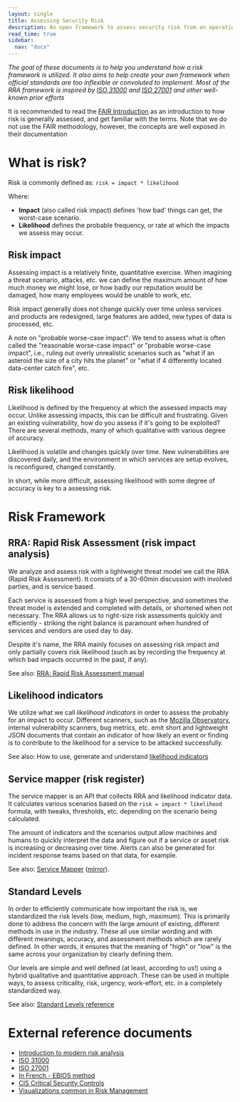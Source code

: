 ```yaml
---
layout: single
title: Assessing Security Risk
description: An open framework to assess security risk from an operational perspective
read_time: true
sidebar:
  nav: "docs"
---
```


*The goal of these documents is to help you understand how a risk framework is utilized. It also
aims to help create your own framework when official standards are too inflexible or convoluted to implement. Most of the RRA framework is inspired by [ISO 31000](https://www.iso.org/iso/home/standards/iso31000.htm) and [ISO
27001](https://en.wikipedia.org/wiki/ISO/IEC_27001) and other well-known prior efforts*

It is recommended to read the [FAIR Introduction](https://web.archive.org/web/20141118061526/http://www.riskmanagementinsight.com/media/docs/FAIR_introduction.pdf)
as an introduction to how risk is generally assessed, and get familiar with the terms. Note that we do not use the FAIR
methodology, however, the concepts are well exposed in their documentation

# What is risk?
Risk is commonly defined as: `risk = impact * likelihood`

Where:
 - **Impact** (also called risk impact) defines 'how bad' things can get, the worst-case scenario.
 - **Likelihood** defines the probable frequency, or rate at which the impacts we assess may occur.

## Risk impact
Assessing impact is a relatively finite, quantitative exercise. When imagining a threat scenario, attacks, etc. we can
define the maximum amount of how much money we might lose, or how badly our reputation would be damaged, how many
employees would be unable to work, etc.

Risk impact generally does not change quickly over time unless services and products are redesigned, large features are
added, new types of data is processed, etc.

A note on "probable worse-case impact":
We tend to assess what is often called the "reasonable worse-case impact" or "probable worse-case impact", i.e., ruling
out overly unrealistic scenarios such as "what if an asteroid the size of a city hits the planet" or "what if 4
differently located data-center catch fire", etc.

## Risk likelihood
Likelihood is defined by the frequency at which the assessed impacts may occur. Unlike assessing impacts, this can be
difficult and frustrating. Given an existing vulnerability, how do you assess if it's going to be exploited? There are
several methods, many of which qualitative with various degree of accuracy.

Likelihood is volatile and changes quickly over time. New vulnerabilities are discovered daily, and the environment in
which services are setup evolves, is reconfigured, changed constantly.

In short, while more difficult, assessing likelihood with some degree of accuracy is key to a assessing risk.

# Risk Framework

## RRA: Rapid Risk Assessment (risk impact analysis)

We analyze and assess risk with a lightweight threat model we call the RRA (Rapid Risk Assessment). It consists of a
30-60min discussion with involved parties, and is service based.

Each service is assessed from a high level perspective, and sometimes the threat model is extended and completed with
details, or shortened when not necessary.  The RRA allows us to right-size risk assessments quickly and efficiently -
striking the right balance is paramount when hundred of services and vendors are used day to day.

Despite it's name, the RRA mainly focuses on assessing risk impact and only partially covers risk likelihood (such as by
recording the frequency at which bad impacts occurred in the past, if any).

See also: [RRA: Rapid Risk Assessment manual](rapid_risk_assessment)

## Likelihood indicators

We utilize what we call _likelihood indicators_ in order to assess the probably for an impact to occur.
Different scanners, such as the [Mozilla Observatory](https://observatory.mozilla.org), internal vulnerability scanners,
bug metrics, etc. emit short and lightweight JSON documents that contain an indicator of how likely an event or finding
is to contribute to the likelihood for a service to be attacked successfully.

See also: How to use, generate and understand [likelihood indicators](likelihood_indicators)

## Service mapper (risk register)

The service mapper is an API that collects RRA and likelihood indicator data. It calculates various scenarios based on
the `risk = impact * likelihood` formula, with tweaks, thresholds, etc. depending on the scenario being calculated.

The amount of indicators and the scenarios output allow machines and humans to quickly interpret the data and figure out
if a service or asset risk is increasing or decreasing over time. Alerts can also be generated for incident response
teams based on that data, for example.

See also: [Service Mapper](https://github.com/mozilla/service-map) ([mirror](https://github.com/rapidriskassessment/service-map)).

## Standard Levels

In order to efficiently communicate how important the risk is, we standardized the risk levels (low, medium, high, maximum). This is primarily done to address the concern with the large amount of existing, different methods in use in the industry. These all use similar wording and with different meanings, accuracy, and assessment methods which are rarely defined. In other words, it ensures that the meaning of "high" or "low" is the same across your organization by clearly defining them.

Our levels are simple and well defined (at least, according to us!) using a hybrid qualitative and quantitative approach. These can be used in multiple ways, to assess
criticality, risk, urgency, work-effort, etc. in a completely standardized way.

See also: [Standard Levels reference](standard_levels)


# External reference documents

- [Introduction to modern risk analysis](https://web.archive.org/web/20141118061526/http://www.riskmanagementinsight.com/media/docs/FAIR_introduction.pdf)
- [ISO 31000](https://www.iso.org/iso-31000-risk-management.html)
- [ISO 27001](https://en.wikipedia.org/wiki/ISO/IEC_27001)
- [In
  French - EBIOS method](https://www.ssi.gouv.fr/guide/ebios-2010-expression-des-besoins-et-identification-des-objectifs-de-securite/)
- [CIS Critical Security Controls](https://www.cisecurity.org/controls/cis-controls-list/)
- [Visualizations common in Risk Management](https://creately.com/blog/diagrams/risk-management-techniques/)
